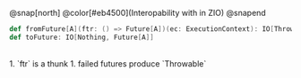 @snap[north]
@color[#eb4500](Interopability with in ZIO)
@snapend

```scala
def fromFuture[A](ftr: () => Future[A])(ec: ExecutionContext): IO[Throwable, A] =
def toFuture: IO[Nothing, Future[A]]
```
<br>
1. `ftr` is a thunk
1. failed futures produce `Throwable`